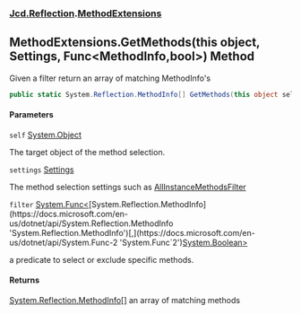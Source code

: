 ### [Jcd.Reflection](Jcd.Reflection.md 'Jcd.Reflection').[MethodExtensions](MethodExtensions.md 'Jcd.Reflection.MethodExtensions')

## MethodExtensions.GetMethods(this object, Settings, Func<MethodInfo,bool>) Method

Given a filter return an array of matching MethodInfo's

```csharp
public static System.Reflection.MethodInfo[] GetMethods(this object self, Jcd.Reflection.MethodInfoEnumerator.Settings settings, System.Func<System.Reflection.MethodInfo,bool> filter=null);
```
#### Parameters

<a name='Jcd.Reflection.MethodExtensions.GetMethods(thisobject,Jcd.Reflection.MethodInfoEnumerator.Settings,System.Func_System.Reflection.MethodInfo,bool_).self'></a>

`self` [System.Object](https://docs.microsoft.com/en-us/dotnet/api/System.Object 'System.Object')

The target object of the method selection.

<a name='Jcd.Reflection.MethodExtensions.GetMethods(thisobject,Jcd.Reflection.MethodInfoEnumerator.Settings,System.Func_System.Reflection.MethodInfo,bool_).settings'></a>

`settings` [Settings](MethodInfoEnumerator.Settings.md 'Jcd.Reflection.MethodInfoEnumerator.Settings')

The method selection settings such as [AllInstanceMethodsFilter](MethodExtensions.AllInstanceMethodsFilter.md 'Jcd.Reflection.MethodExtensions.AllInstanceMethodsFilter')

<a name='Jcd.Reflection.MethodExtensions.GetMethods(thisobject,Jcd.Reflection.MethodInfoEnumerator.Settings,System.Func_System.Reflection.MethodInfo,bool_).filter'></a>

`filter` [System.Func&lt;](https://docs.microsoft.com/en-us/dotnet/api/System.Func-2 'System.Func`2')[System.Reflection.MethodInfo](https://docs.microsoft.com/en-us/dotnet/api/System.Reflection.MethodInfo 'System.Reflection.MethodInfo')[,](https://docs.microsoft.com/en-us/dotnet/api/System.Func-2 'System.Func`2')[System.Boolean](https://docs.microsoft.com/en-us/dotnet/api/System.Boolean 'System.Boolean')[&gt;](https://docs.microsoft.com/en-us/dotnet/api/System.Func-2 'System.Func`2')

a predicate to select or exclude specific methods.

#### Returns
[System.Reflection.MethodInfo](https://docs.microsoft.com/en-us/dotnet/api/System.Reflection.MethodInfo 'System.Reflection.MethodInfo')[[]](https://docs.microsoft.com/en-us/dotnet/api/System.Array 'System.Array')
an array of matching methods